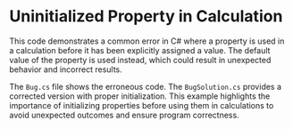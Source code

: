 # Uninitialized Property in Calculation

This code demonstrates a common error in C# where a property is used in a calculation before it has been explicitly assigned a value.  The default value of the property is used instead, which could result in unexpected behavior and incorrect results.

The `Bug.cs` file shows the erroneous code. The `BugSolution.cs` provides a corrected version with proper initialization.  This example highlights the importance of initializing properties before using them in calculations to avoid unexpected outcomes and ensure program correctness.